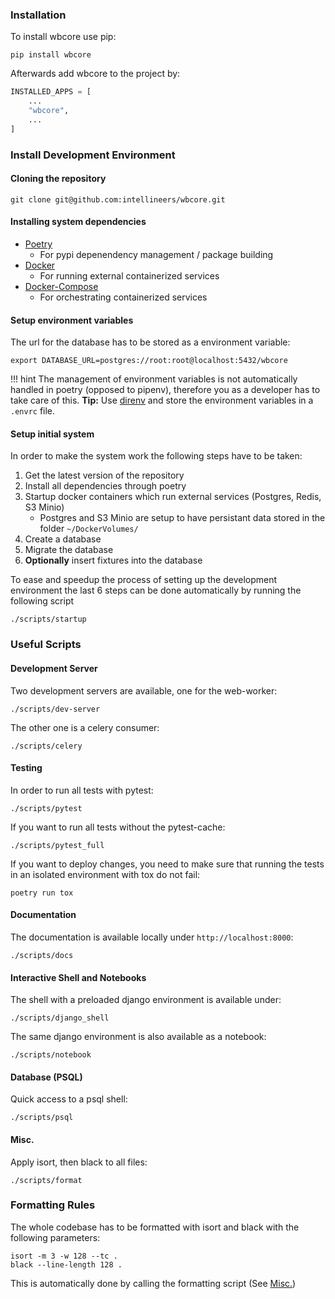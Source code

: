 ### Installation

To install wbcore use pip:

    pip install wbcore

Afterwards add wbcore to the project by:

```python
INSTALLED_APPS = [
    ...
    "wbcore",
    ...
]
```

### Install Development Environment

#### Cloning the repository

    git clone git@github.com:intellineers/wbcore.git

#### Installing system dependencies

* [Poetry](https://python-poetry.org/docs/#installation)
    * For pypi depenendency management / package building
* [Docker](https://docs.docker.com/get-docker/)
    * For running external containerized services
* [Docker-Compose](https://docs.docker.com/compose/install/)
    * For orchestrating containerized services


#### Setup environment variables

The url for the database has to be stored as a environment variable:

    export DATABASE_URL=postgres://root:root@localhost:5432/wbcore

!!! hint
    The management of environment variables is not automatically handled in poetry (opposed to pipenv), therefore you as a developer has to take care of this.
    **Tip:** Use [direnv](https://direnv.net/) and store the environment variables in a `.envrc` file.

#### Setup initial system

In order to make the system work the following steps have to be taken:

1. Get the latest version of the repository
1. Install all dependencies through poetry
1. Startup docker containers which run external services (Postgres, Redis, S3 Minio)
    * Postgres and S3 Minio are setup to have persistant data stored in the folder `~/DockerVolumes/`
1. Create a database
1. Migrate the database
1. **Optionally** insert fixtures into the database

To ease and speedup the process of setting up the development environment the last 6 steps can be done automatically by running the following script

    ./scripts/startup

### Useful Scripts

#### Development Server

Two development servers are available, one for the web-worker:

    ./scripts/dev-server

The other one is a celery consumer:

    ./scripts/celery


#### Testing

In order to run all tests with pytest:

    ./scripts/pytest

If you want to run all tests without the pytest-cache:

    ./scripts/pytest_full

If you want to deploy changes, you need to make sure that running the tests in an isolated environment with tox do not fail:

    poetry run tox


#### Documentation

The documentation is available locally under `http://localhost:8000`:

    ./scripts/docs

#### Interactive Shell and Notebooks

The shell with a preloaded django environment is available under:

    ./scripts/django_shell

The same django environment is also available as a notebook:

    ./scripts/notebook

#### Database (PSQL)

Quick access to a psql shell:

    ./scripts/psql

#### Misc.

Apply isort, then black to all files:

    ./scripts/format

### Formatting Rules

The whole codebase has to be formatted with isort and black with the following parameters:

    isort -m 3 -w 128 --tc .
    black --line-length 128 .

This is automatically done by calling the formatting script (See [Misc.](#misc))

